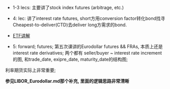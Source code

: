 - 1-3 lecs: 主要讲了stock index futures (arbitrage, etc.)

- 4: lec: 讲了interest rate futures, short方用conversion factor转化bond找寻Cheapest-to-deliver(CTD)去deliver long方需求的bond.

- [ETF讲解](https://www.investopedia.com/terms/e/etf.asp)

- 5: forward; futures; 第五次课讲的Eurodollar futures && FRAs, 本质上还是interest rate derivatives; 两个都有 seller/buyer ~ interest rate increment 的图, 和trade_date, exipre_date, maturity_date的结构图; 

利率期货实际上非常重要; 

**参见LIBOR_Eurodollar.md那个补充, 里面的逻辑思路非常清晰**
